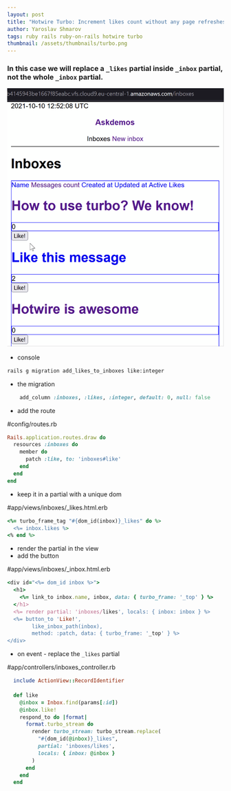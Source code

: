```yaml
---
layout: post
title: "Hotwire Turbo: Increment likes count without any page refreshes"
author: Yaroslav Shmarov
tags: ruby rails ruby-on-rails hotwire turbo
thumbnail: /assets/thumbnails/turbo.png
---
```


### In this case we will replace a `_likes` partial inside `_inbox` partial, not the whole `_inbox` partial.

![turbo-frame-replace-button](/assets/images/turbo-like-without-refresh.gif)

* console

```sh
rails g migration add_likes_to_inboxes like:integer
```

* the migration

```ruby
    add_column :inboxes, :likes, :integer, default: 0, null: false

```

* add the route

#config/routes.rb
```ruby
Rails.application.routes.draw do
  resources :inboxes do
    member do
      patch :like, to: 'inboxes#like'
    end
  end
end
```

* keep it in a partial with a unique dom

#app/views/inboxes/_likes.html.erb
```ruby
<%= turbo_frame_tag "#{dom_id(inbox)}_likes" do %>
  <%= inbox.likes %>
<% end %>
```

* render the partial in the view
* add the button

#app/views/inboxes/_inbox.html.erb
```ruby
<div id="<%= dom_id inbox %>">
  <h1>
    <%= link_to inbox.name, inbox, data: { turbo_frame: '_top' } %>
  </h1>
  <%= render partial: 'inboxes/likes', locals: { inbox: inbox } %>
  <%= button_to 'Like!',
        like_inbox_path(inbox),
        method: :patch, data: { turbo_frame: '_top' } %>
</div>
```

* on event - replace the `_likes` partial

#app/controllers/inboxes_controller.rb
```ruby
  include ActionView::RecordIdentifier

  def like
    @inbox = Inbox.find(params[:id])
    @inbox.like!
    respond_to do |format|
      format.turbo_stream do
        render turbo_stream: turbo_stream.replace(
          "#{dom_id(@inbox)}_likes",
          partial: 'inboxes/likes',
          locals: { inbox: @inbox }
        )
      end
    end
  end
```
